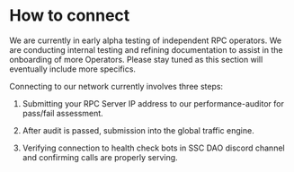 # How to connect

We are currently in early alpha testing of independent RPC operators. We are conducting internal testing and refining documentation to assist in the onboarding of more Operators. Please stay tuned as this section will eventually include more specifics.

Connecting to our network currently involves three steps:

1) Submitting your RPC Server IP address to our performance-auditor for pass/fail assessment.

2) After audit is passed, submission into the global traffic engine.

3) Verifying connection to health check bots in SSC DAO discord channel and confirming calls are properly serving. 

